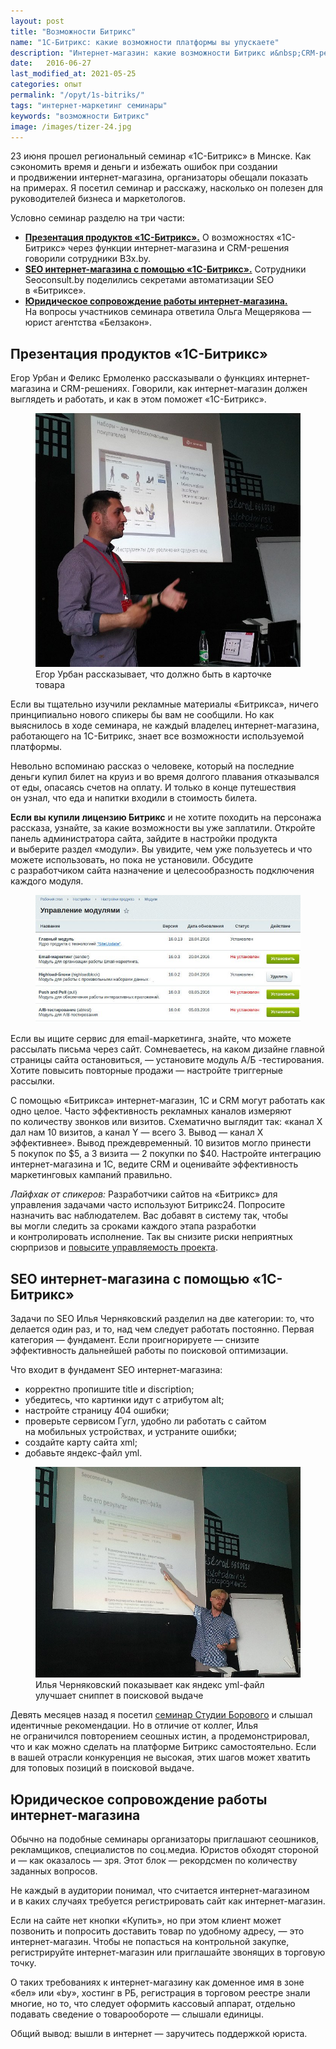 ```yaml
---
layout: post
title: "Возможности Битрикс"
name: "1С-Битрикс: какие возможности платформы вы упускаете"
description: "Интернет-магазин: какие возможности Битрикс и&nbsp;CRM-решения использовать обязательно. Главные тезисы регионального семинара 1С-Битрикс"
date:   2016-06-27
last_modified_at: 2021-05-25
categories: опыт
permalink: "/opyt/1s-bitriks/"
tags: "интернет-маркетинг семинары"
keywords: "возможности Битрикс"
image: /images/tizer-24.jpg
---
```


<p>23&nbsp;июня прошел региональный семинар «1С-Битрикс» в&nbsp;Минске. Как сэкономить время и&nbsp;деньги и&nbsp;избежать ошибок при создании и&nbsp;продвижении интернет-магазина, организаторы обещали показать на&nbsp;примерах. Я&nbsp;посетил семинар и&nbsp;расскажу, насколько он&nbsp;полезен для руководителей бизнеса и&nbsp;маркетологов.</p><!--more-->
<p>Условно семинар разделю на&nbsp;три части:</p>
<ul>
	<li><a href="#1"><strong>Презентация продуктов «1С-Битрикс».</strong></a> О&nbsp;возможностях «1С-Битрикс» через функции интернет-магазина и&nbsp;CRM-решения говорили сотрудники B3x.by.</li>
	<li><a href="#2"><strong>SEO интернет-магазина с&nbsp;помощью «1С-Битрикс».</strong></a> Сотрудники Seoconsult.by поделились секретами автоматизации SEO в&nbsp;«Битриксе».</li>
	<li><a href="#3"><strong>Юридическое сопровождение работы интернет-магазина.</strong></a> На&nbsp;вопросы участников семинара ответила Ольга Мещерякова&nbsp;— юрист агентства «Белзакон».</li>
 </ul>
<h2 id="1">Презентация продуктов «1С-Битрикс»</h2>
<p>Егор Урбан и&nbsp;Феликс Ермоленко рассказывали о&nbsp;функциях интернет-магазина и&nbsp;CRM-решениях. Говорили, как интернет-магазин должен выглядеть и&nbsp;работать, и&nbsp;как в&nbsp;этом поможет «1С-Битрикс».</p>

<figure><img src="/images/bitrix1.jpg" alt="Егор Урбан рассказывает, что должно быть в карточке товара."/> 
	<figcaption>
		Егор Урбан рассказывает, что должно быть в&nbsp;карточке товара
	</figcaption>
</figure>

<p>Если вы&nbsp;тщательно изучили рекламные материалы «Битрикса», ничего принципиально нового спикеры&nbsp;бы вам не&nbsp;сообщили. Но&nbsp;как выяснилось в&nbsp;ходе семинара, не&nbsp;каждый владелец интернет-магазина, работающего на&nbsp;1С-Битрикс, знает все возможности используемой платформы.</p>
<p>Невольно вспоминаю рассказ о&nbsp;человеке, который на&nbsp;последние деньги купил билет на&nbsp;круиз и&nbsp;во&nbsp;время долгого плавания отказывался от&nbsp;еды, опасаясь счетов на&nbsp;оплату. И&nbsp;только в&nbsp;конце путешествия он&nbsp;узнал, что еда и&nbsp;напитки входили в&nbsp;стоимость билета.</p>
<p><strong>Если вы&nbsp;купили лицензию Битрикс</strong> и&nbsp;не&nbsp;хотите походить на&nbsp;персонажа рассказа, узнайте, за&nbsp;какие возможности вы&nbsp;уже заплатили. Откройте панель администратора сайта, зайдите в&nbsp;настройки продукта и&nbsp;выберите раздел «модули». Вы&nbsp;увидите, чем уже пользуетесь и&nbsp;что можете использовать, но&nbsp;пока не&nbsp;установили. Обсудите с&nbsp;разработчиком сайта назначение и&nbsp;целесообразность подключения каждого модуля.</p>
<figure><img src="/images/bitrix2.jpg" alt="модули Битрикс"/></figure>
<p>Если вы&nbsp;ищите сервис для email-маркетинга, знайте, что можете рассылать письма через сайт. Сомневаетесь, на&nbsp;каком дизайне главной страницы сайта остановиться,&nbsp;— установите модуль А/Б -тестирования. Хотите повысить повторные продажи&nbsp;— настройте триггерные рассылки.</p>
<p>С&nbsp;помощью «Битрикса» интернет-магазин, 1С&nbsp;и&nbsp;CRM могут работать как одно целое. Часто эффективность рекламных каналов измеряют по&nbsp;количеству звонков или визитов. Схематично выглядит так: «канал&nbsp;Х дал нам 10&nbsp;визитов, а&nbsp;канал Y&nbsp;— всего 3. Вывод&nbsp;— канал&nbsp;Х эффективнее». Вывод преждевременный.&nbsp;10&nbsp;визитов могло принести 5&nbsp;покупок по&nbsp;$5, а&nbsp;3&nbsp;визита&nbsp;— 2&nbsp;покупки по&nbsp;$40. Настройте интеграцию интернет-магазина и&nbsp;1С, ведите CRM и&nbsp;оценивайте эффективность маркетинговых кампаний правильно.</p>
<p><em>Лайфхак от&nbsp;спикеров: </em>Разработчики сайтов на&nbsp;«Битрикс» для управления задачами часто используют Битрикс24. Попросите назначить вас наблюдателем. Вас добавят в&nbsp;систему так, чтобы вы&nbsp;могли следить за&nbsp;сроками каждого этапа разработки и&nbsp;контролировать исполнение. Так вы&nbsp;снизите риски неприятных сюрпризов и&nbsp;<a href="/opyt/autsorsing-marketinga/">повысите управляемость проекта</a>.</p>
<h2 id="2">SEO интернет-магазина с&nbsp;помощью «1С-Битрикс»</h2>
<p>Задачи по&nbsp;SEO Илья Черняковский разделил на&nbsp;две категории: то, что делается один раз, и&nbsp;то, над чем следует работать постоянно. Первая категория&nbsp;— фундамент. Если проигнорируете&nbsp;— снизите эффективность дальнейшей работы по&nbsp;поисковой оптимизации.</p>
<p>Что входит в&nbsp;фундамент SEO интернет-магазина:</p>
<ul>
	<li>корректно пропишите title и&nbsp;discription;</li>
	<li>убедитесь, что картинки идут с&nbsp;атрибутом alt;</li>
	<li>настройте страницу 404&nbsp;ошибки;</li>
	<li>проверьте сервисом Гугл, удобно&nbsp;ли работать с&nbsp;сайтом на&nbsp;мобильных устройствах, и&nbsp;устраните ошибки;</li>
	<li>создайте карту сайта xml;</li>
	<li>добавьте яндекс-файл yml.</li>
 </ul>
<figure><img src="/images/bitrix3.jpg" alt="Илья показывает как яндекс yml-файл улучшает сниппет в поисковой выдаче"/> 
<figcaption>
	Илья Черняковский показывает как яндекс yml-файл улучшает сниппет в&nbsp;поисковой выдаче
</figcaption>
</figure>

<p>Девять месяцев назад я&nbsp;посетил <a href="/mnenie/sovety-po-razrabotke-i-razvitiyu-internet-proektov/">семинар Студии Борового</a> и&nbsp;слышал идентичные рекомендации. Но&nbsp;в&nbsp;отличие от&nbsp;коллег, Илья не&nbsp;ограничился повторением сеошных истин, а&nbsp;продемонстрировал, что и&nbsp;как можно сделать на&nbsp;платформе Битрикс самостоятельно. Если в&nbsp;вашей отрасли конкуренция не&nbsp;высокая, этих шагов может хватить для топовых позиций в&nbsp;поисковой выдаче.</p>
<h2 id="3">Юридическое сопровождение работы интернет-магазина</h2>
<p>Обычно на&nbsp;подобные семинары организаторы приглашают сеошников, рекламщиков, специалистов по&nbsp;соц.медиа. Юристов обходят стороной и&nbsp;— как оказалось&nbsp;— зря. Этот блок&nbsp;— рекордсмен по&nbsp;количеству заданных вопросов.</p>
<p>Не&nbsp;каждый в&nbsp;аудитории понимал, что считается интернет-магазином и&nbsp;в&nbsp;каких случаях требуется регистрировать сайт как интернет-магазин.</p>
<p>Если на&nbsp;сайте нет кнопки «Купить», но&nbsp;при этом клиент может позвонить и&nbsp;попросить доставить товар по&nbsp;удобному адресу,&nbsp;— это интернет-магазин. Чтобы не&nbsp;попасться на&nbsp;контрольной закупке, регистрируйте интернет-магазин или приглашайте звонящих в&nbsp;торговую точку.</p>
<p>О&nbsp;таких требованиях к&nbsp;интернет-магазину как доменное имя в&nbsp;зоне «бел» или «by», хостинг в&nbsp;РБ, регистрация в&nbsp;торговом реестре знали многие, но&nbsp;то, что следует оформить кассовый аппарат, отдельно подавать сведение о&nbsp;товарообороте&nbsp;— слышали единицы.</p>
<p>Общий вывод: вышли в&nbsp;интернет&nbsp;— заручитесь поддержкой юриста.</p>
